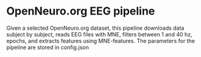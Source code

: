 # OpenNeuro.org EEG pipeline

Given a selected OpenNeuro.org dataset, this pipeline downloads data subject by subject, reads EEG files with MNE, filters between 1 and 40 hz, epochs, and extracts features using MNE-features. 
The parameters for the pipeline are stored in config.json